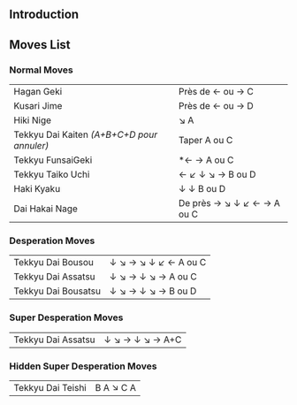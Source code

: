 ## Introduction

## Moves List

### Normal Moves

|                                            |                            |
|--------------------------------------------|----------------------------|
| Hagan Geki                                 | Près de ← ou → C           |
| Kusari Jime                                | Près de ← ou → D           |
| Hiki Nige                                  | ↘ A                        |
| Tekkyu Dai Kaiten *(A+B+C+D pour annuler)* | Taper A ou C               |
| Tekkyu FunsaiGeki                          | \*← → A ou C               |
| Tekkyu Taiko Uchi                          | ← ↙ ↓ ↘ → B ou D           |
| Haki Kyaku                                 | ↓ ↓ B ou D                 |
| Dai Hakai Nage                             | De près → ↘ ↓ ↙ ← → A ou C |

### Desperation Moves

|                     |                      |
|---------------------|----------------------|
| Tekkyu Dai Bousou   | ↓ ↘ → ↘ ↓ ↙ ← A ou C |
| Tekkyu Dai Assatsu  | ↓ ↘ → ↓ ↘ → A ou C   |
| Tekkyu Dai Bousatsu | ↓ ↘ → ↓ ↘ → B ou D   |

### Super Desperation Moves

|                    |                 |
|--------------------|-----------------|
| Tekkyu Dai Assatsu | ↓ ↘ → ↓ ↘ → A+C |

### Hidden Super Desperation Moves

|                   |           |
|-------------------|-----------|
| Tekkyu Dai Teishi | B A ↘ C A |
